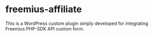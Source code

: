 # freemius-affiliate
This is a WordPress custom plugin simply developed for integrating Freemius PHP-SDK API custom form.
